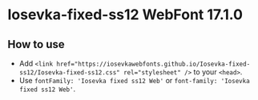 # Iosevka-fixed-ss12 WebFont 17.1.0

## How to use

- Add `<link href="https://iosevkawebfonts.github.io/Iosevka-fixed-ss12/Iosevka-fixed-ss12.css" rel="stylesheet" />` to your `<head>`.
- Use `fontFamily: 'Iosevka fixed ss12 Web'` or `font-family: 'Iosevka fixed ss12 Web'`.
